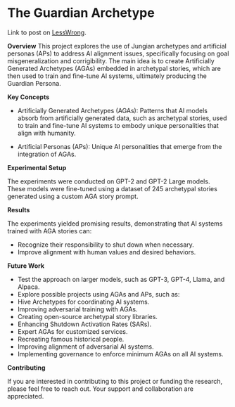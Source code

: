 # **The Guardian Archetype**

Link to post on [LessWrong](). 


**Overview**
This project explores the use of Jungian archetypes and artificial personas (APs) to address AI alignment issues, specifically focusing on goal misgeneralization and corrigibility. The main idea is to create Artificially Generated Archetypes (AGAs) embedded in archetypal stories, which are then used to train and fine-tune AI systems, ultimately producing the Guardian Persona.

**Key Concepts**

- Artificially Generated Archetypes (AGAs): Patterns that AI models absorb from artificially generated data, such as archetypal stories, used to train and fine-tune AI systems to embody unique personalities that align with humanity.

- Artificial Personas (APs): Unique AI personalities that emerge from the integration of AGAs.


**Experimental Setup**

The experiments were conducted on GPT-2 and GPT-2 Large models. These models were fine-tuned using a dataset of 245 archetypal stories generated using a custom AGA story prompt.


**Results**

The experiments yielded promising results, demonstrating that AI systems trained with AGA stories can:

- Recognize their responsibility to shut down when necessary.
- Improve alignment with human values and desired behaviors.


**Future Work**

- Test the approach on larger models, such as GPT-3, GPT-4, Llama, and Alpaca.
- Explore possible projects using AGAs and APs, such as:
- Hive Archetypes for coordinating AI systems.
- Improving adversarial training with AGAs.
- Creating open-source archetypal story libraries.
- Enhancing Shutdown Activation Rates (SARs).
- Expert AGAs for customized services.
- Recreating famous historical people.
- Improving alignment of adversarial AI systems.
- Implementing governance to enforce minimum AGAs on all AI systems.

**Contributing**

If you are interested in contributing to this project or funding the research, please feel free to reach out. Your support and collaboration are appreciated.
